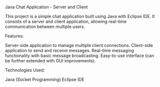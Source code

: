 Java Chat Application - Server and Client

This project is a simple chat application built using Java with Eclipse IDE. It consists of a server and client application, allowing real-time communication between multiple users.

Features:

Server-side application to manage multiple client connections.
Client-side application to send and receive messages.
Real-time messaging functionality with basic message broadcasting.
Easy-to-use interface (can be further extended with GUI improvements).

Technologies Used:

Java (Socket Programming)
Eclipse IDE
